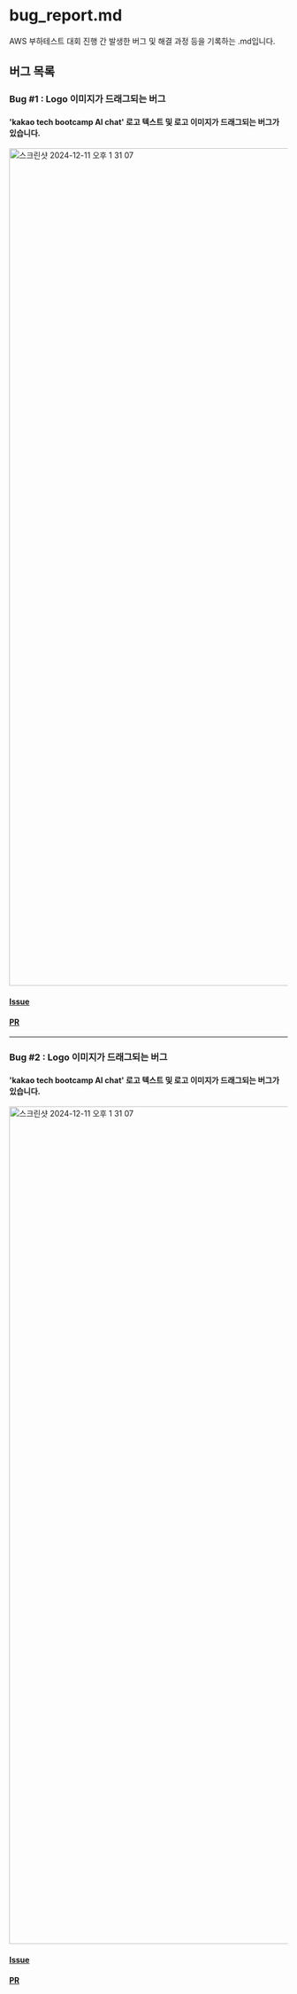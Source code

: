 # bug_report.md

AWS 부하테스트 대회 진행 간 발생한 버그 및 해결 과정 등을 기록하는 .md입니다.

## 버그 목록

<!--
- 양식 예시입니다. 통일성을 위해 필요하다고 느껴 간단한 예시를 제작했습니다.

### Bug #1 : {버그 이름}
#### {버그 설명}
[사진]
#### [Issue](https://github.com/animal-squad/contest-fe/issues/4)
#### [PR](https://github.com/animal-squad/contest-fe/issues/4)
-->

### Bug #1 : Logo 이미지가 드래그되는 버그
#### 'kakao tech bootcamp AI chat' 로고 텍스트 및 로고 이미지가 드래그되는 버그가 있습니다.
<img width="1512" alt="스크린샷 2024-12-11 오후 1 31 07" src="https://github.com/user-attachments/assets/4186abc5-5edd-4738-ad5f-0c32f08e5e37"><br/>
#### [Issue](https://github.com/animal-squad/contest-fe/issues/4)<br/>
#### [PR](https://github.com/animal-squad/contest-fe/issues/4)

---

### Bug #2 : Logo 이미지가 드래그되는 버그
#### 'kakao tech bootcamp AI chat' 로고 텍스트 및 로고 이미지가 드래그되는 버그가 있습니다.
<img width="1512" alt="스크린샷 2024-12-11 오후 1 31 07" src="https://github.com/user-attachments/assets/4186abc5-5edd-4738-ad5f-0c32f08e5e37"><br/>
#### [Issue](https://github.com/animal-squad/contest-fe/issues/4)<br/>
#### [PR](https://github.com/animal-squad/contest-fe/issues/4)
